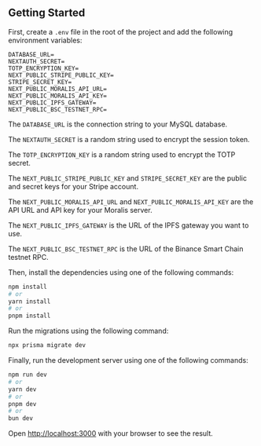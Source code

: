 ## Getting Started

First, create a `.env` file in the root of the project and add the following environment variables:
```env
DATABASE_URL=
NEXTAUTH_SECRET=
TOTP_ENCRYPTION_KEY=
NEXT_PUBLIC_STRIPE_PUBLIC_KEY=
STRIPE_SECRET_KEY=
NEXT_PUBLIC_MORALIS_API_URL=
NEXT_PUBLIC_MORALIS_API_KEY=
NEXT_PUBLIC_IPFS_GATEWAY=
NEXT_PUBLIC_BSC_TESTNET_RPC=
```
The `DATABASE_URL` is the connection string to your MySQL database. 

The `NEXTAUTH_SECRET` is a random string used to encrypt the session token. 

The `TOTP_ENCRYPTION_KEY` is a random string used to encrypt the TOTP secret. 

The `NEXT_PUBLIC_STRIPE_PUBLIC_KEY` and `STRIPE_SECRET_KEY` are the public and secret keys for your Stripe account. 

The `NEXT_PUBLIC_MORALIS_API_URL` and `NEXT_PUBLIC_MORALIS_API_KEY` are the API URL and API key for your Moralis server. 

The `NEXT_PUBLIC_IPFS_GATEWAY` is the URL of the IPFS gateway you want to use. 

The `NEXT_PUBLIC_BSC_TESTNET_RPC` is the URL of the Binance Smart Chain testnet RPC.

Then, install the dependencies using one of the following commands:
    
```bash
npm install
# or
yarn install
# or
pnpm install
```

Run the migrations using the following command:

```bash
npx prisma migrate dev
``````

Finally, run the development server using one of the following commands:

```bash
npm run dev
# or
yarn dev
# or
pnpm dev
# or
bun dev
```

Open [http://localhost:3000](http://localhost:3000) with your browser to see the result.